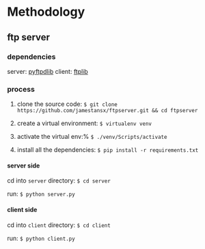 # Methodology
## ftp server
### dependencies

server: [pyftpdlib](https://github.com/giampaolo/pyftpdlib)
client: [ftplib](https://docs.python.org/3/library/ftplib.html)

### process

1. clone the source code:
`$ git clone https://github.com/jamestansx/ftpserver.git && cd ftpserver`

1. create a virtual environment:
`$ virtualenv venv`

1. activate the virtual env:%
`$ ./venv/Scripts/activate`

1. install all the dependencies:
`$ pip install -r requirements.txt`

#### server side

cd into `server` directory:
`$ cd server`

run:
`$ python server.py`

#### client side

cd into `client` directory:
`$ cd client`

run:
`$ python client.py`

